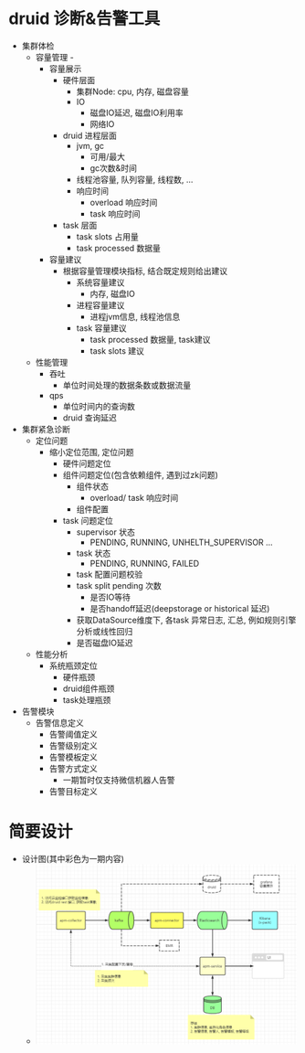 # druid 诊断&告警工具
- 集群体检
    - 容量管理 - 
        - 容量展示
            - 硬件层面
                - 集群Node: cpu, 内存, 磁盘容量
                - IO
                    - 磁盘IO延迟, 磁盘IO利用率
                    - 网络IO
            - druid 进程层面
                -  jvm, gc
                    - 可用/最大
                    - gc次数&时间
                - 线程池容量, 队列容量, 线程数, ...
                - 响应时间
                    - overload 响应时间
                    - task 响应时间
            - task 层面
                - task slots 占用量
                - task processed 数据量
        - 容量建议
            - 根据容量管理模块指标, 结合既定规则给出建议
                - 系统容量建议
                    - 内存, 磁盘IO
                - 进程容量建议
                    - 进程jvm信息, 线程池信息
                - task 容量建议
                    - task processed 数据量, task建议
                    - task slots 建议
    - 性能管理
        - 吞吐
            - 单位时间处理的数据条数或数据流量
        - qps
            - 单位时间内的查询数
            - druid 查询延迟
- 集群紧急诊断
    - 定位问题
        - 缩小定位范围, 定位问题
            - 硬件问题定位
            - 组件问题定位(包含依赖组件, 遇到过zk问题)
                - 组件状态
                    - overload/ task 响应时间
                - 组件配置
            - task 问题定位
                - supervisor 状态
                     - PENDING, RUNNING, UNHELTH_SUPERVISOR ...
                - task 状态
                    - PENDING, RUNNING, FAILED
                - task 配置问题校验
                - task split pending 次数
                    - 是否IO等待
                    - 是否handoff延迟(deepstorage or historical 延迟)
                - 获取DataSource维度下, 各task 异常日志, 汇总, 例如规则引擎分析或线性回归
                - 是否磁盘IO延迟
    - 性能分析
        - 系统瓶颈定位
            - 硬件瓶颈
            - druid组件瓶颈
            - task处理瓶颈
 - 告警模块
     - 告警信息定义
         - 告警阈值定义
         - 告警级别定义
         - 告警模板定义
         - 告警方式定义
             - 一期暂时仅支持微信机器人告警
         - 告警目标定义

# 简要设计
- 设计图(其中彩色为一期内容)
  - ![avatar](images/组件&架构设计.png)